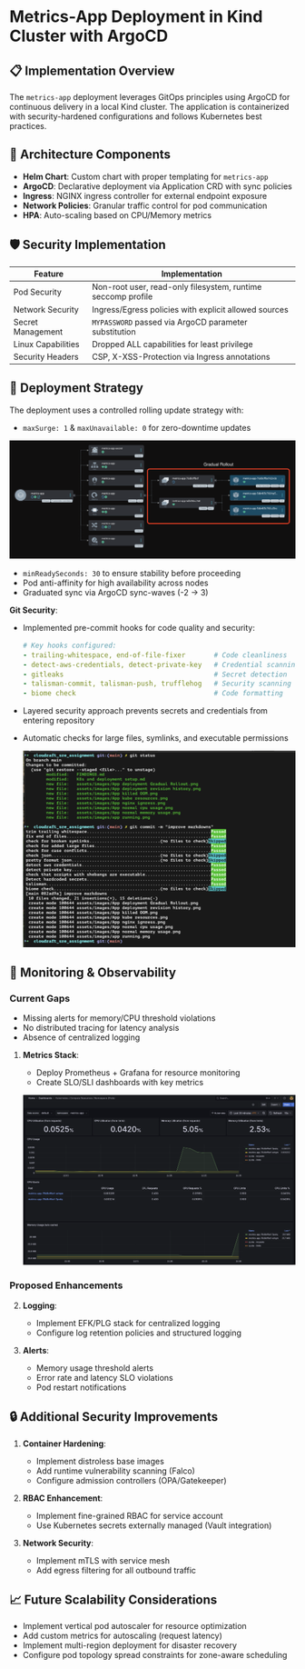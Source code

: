 # Metrics-App Deployment in Kind Cluster with ArgoCD

## 📋 Implementation Overview

The `metrics-app` deployment leverages GitOps principles using ArgoCD for continuous delivery in a local Kind cluster. The application is containerized with security-hardened configurations and follows Kubernetes best practices.


## 🔧 Architecture Components

- **Helm Chart**: Custom chart with proper templating for `metrics-app`
- **ArgoCD**: Declarative deployment via Application CRD with sync policies
- **Ingress**: NGINX ingress controller for external endpoint exposure
- **Network Policies**: Granular traffic control for pod communication
- **HPA**: Auto-scaling based on CPU/Memory metrics

## 🛡️ Security Implementation

| Feature | Implementation |
|---------|----------------|
| Pod Security | Non-root user, read-only filesystem, runtime seccomp profile |
| Network Security | Ingress/Egress policies with explicit allowed sources |
| Secret Management | `MYPASSWORD` passed via ArgoCD parameter substitution |
| Linux Capabilities | Dropped ALL capabilities for least privilege |
| Security Headers | CSP, X-XSS-Protection via Ingress annotations |

## 🚀 Deployment Strategy

The deployment uses a controlled rolling update strategy with:
- `maxSurge: 1` & `maxUnavailable: 0` for zero-downtime updates

![Gradual rollout deployment strategy](/assets/images/App%20deployment%20Gradual%20Rollout.png)

- `minReadySeconds: 30` to ensure stability before proceeding
- Pod anti-affinity for high availability across nodes
- Graduated sync via ArgoCD sync-waves (-2 → 3)

**Git Security**:
   - Implemented pre-commit hooks for code quality and security:
     ```yaml
     # Key hooks configured:
     - trailing-whitespace, end-of-file-fixer       # Code cleanliness
     - detect-aws-credentials, detect-private-key   # Credential scanning
     - gitleaks                                     # Secret detection
     - talisman-commit, talisman-push, trufflehog   # Security scanning
     - biome check                                  # Code formatting
     ```
   - Layered security approach prevents secrets and credentials from entering repository
   - Automatic checks for large files, symlinks, and executable permissions

        ![Pre-commit git hooks in action](/assets/images/pre-commit%20git%20hooks%20running.png)

## 🚦 Monitoring & Observability

### Current Gaps

- Missing alerts for memory/CPU threshold violations
- No distributed tracing for latency analysis
- Absence of centralized logging

1. **Metrics Stack**:
   - Deploy Prometheus + Grafana for resource monitoring
   - Create SLO/SLI dashboards with key metrics

    ![Prometheus + Grafana monitoring](/assets/images/App%20Grafana%20monitoring.png)

### Proposed Enhancements

2. **Logging**:
   - Implement EFK/PLG stack for centralized logging
   - Configure log retention policies and structured logging

3. **Alerts**:
   - Memory usage threshold alerts
   - Error rate and latency SLO violations
   - Pod restart notifications

## 🔒 Additional Security Improvements

1. **Container Hardening**:
   - Implement distroless base images
   - Add runtime vulnerability scanning (Falco)
   - Configure admission controllers (OPA/Gatekeeper)

2. **RBAC Enhancement**:
   - Implement fine-grained RBAC for service account
   - Use Kubernetes secrets externally managed (Vault integration)

3. **Network Security**:
   - Implement mTLS with service mesh
   - Add egress filtering for all outbound traffic

## 📈 Future Scalability Considerations

- Implement vertical pod autoscaler for resource optimization
- Add custom metrics for autoscaling (request latency)
- Implement multi-region deployment for disaster recovery
- Configure pod topology spread constraints for zone-aware scheduling
